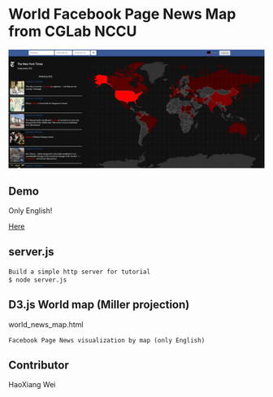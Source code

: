 # World Facebook Page News Map from CGLab NCCU

![Alt Text](html/img/cover.png)

## Demo
Only English!

<a href="http://140.119.164.166:3005/world_news_map.html">Here</a>

## server.js
	Build a simple http server for tutorial
    $ node server.js

## D3.js World map (Miller projection)
world_news_map.html

	Facebook Page News visualization by map (only English)

## Contributor
HaoXiang Wei
